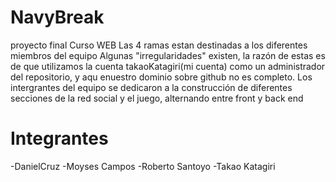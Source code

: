 # NavyBreak
proyecto final Curso WEB
Las 4 ramas estan destinadas a los diferentes miembros del equipo
Algunas "irregularidades" existen, la razón de estas es de que utilizamos la cuenta takaoKatagiri(mi cuenta) como un administrador del repositorio, y aqu enuestro dominio sobre github  no es completo.
Los intergrantes del equipo se dedicaron a la construcción de diferentes secciones de la red social y el juego, alternando entre front y back end


# Integrantes

-DanielCruz
-Moyses Campos
-Roberto Santoyo
-Takao Katagiri

